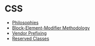 # CSS #

* [Philosophies](philosophies.md)
* [Block-Element-Modifier Methodology](bem.md)
* [Vendor Prefixing](prefixing.md)
* [Reserved Classes](reserved.md)